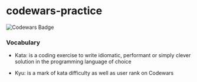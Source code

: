 # codewars-practice

![Codewars Badge](https://www.codewars.com/users/krnets/badges/small)

### Vocabulary

- Kata: is a coding exercise to write idiomatic, performant or simply clever solution in the programming language of choice

- Kyu: is a mark of kata difficulty as well as user rank on Codewars
